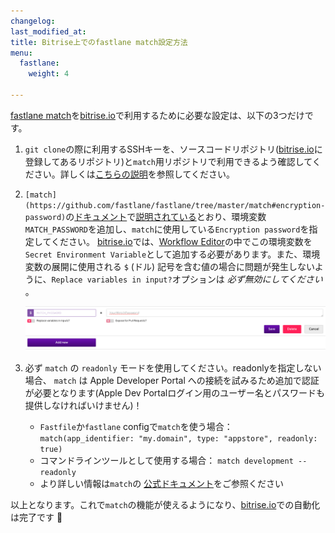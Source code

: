 ```yaml
---
changelog: 
last_modified_at: 
title: Bitrise上でのfastlane match設定方法
menu:
  fastlane:
    weight: 4

---
```

[fastlane match](https://github.com/fastlane/fastlane/tree/master/match)を[bitrise.io](https://www.bitrise.io/)で利用するために必要な設定は、以下の3つだけです。

1. `git clone`の際に利用するSSHキーを、ソースコードリポジトリ([bitrise.io](https://www.bitrise.io/)に登録してあるリポジトリ)と`match`用リポジトリで利用できるよう確認してください。詳しくは[こちらの説明](/faq/adding-projects-with-submodules/)を参照してください。
2. `[match](https://github.com/fastlane/fastlane/tree/master/match#encryption-password)`の[ドキュメント](https://github.com/fastlane/fastlane/tree/master/match#encryption-password)で[説明されている](https://github.com/fastlane/fastlane/tree/master/match#encryption-password)とおり、環境変数`MATCH_PASSWORD`を追加し、`match`に使用している`Encryption password`を指定してください。
   [bitrise.io](https://www.bitrise.io/)では、[Workflow Editor](http://devcenter.bitrise.io/docs/add-your-first-step-to-your-apps-workflow)の中でこの環境変数を`Secret Environment Variable`として追加する必要があります。また、環境変数の展開に使用される `$` (ドル) 記号を含む値の場合に問題が発生しないように、`Replace variables in input?`オプションは _必ず無効にしてください_ 。

   ![{{ page.title }}](/img/matchpassword.png)
3. 必ず `match` の `readonly` モードを使用してください。readonlyを指定しない場合、 `match` は Apple Developer Portal への接続を試みるため追加で認証が必要となります(Apple Dev Portalログイン用のユーザー名とパスワードも提供しなければいけません)！
   * `Fastfile`か`fastlane` configで`match`を使う場合： `match(app_identifier: "my.domain", type: "appstore", readonly: true)`
   * コマンドラインツールとして使用する場合： `match development --readonly`
   * より詳しい情報は`match`の [公式ドキュメント](https://docs.fastlane.tools/actions/match/)をご参照ください

以上となります。これで`match`の機能が使えるようになり、[bitrise.io](https://www.bitrise.io/)での自動化は完了です 🚀